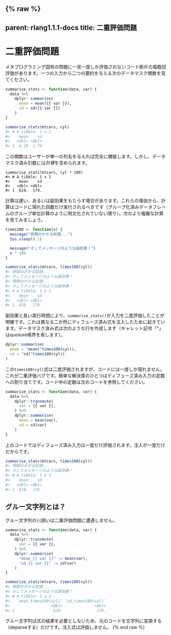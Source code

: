 {% raw %}
---
parent: rlang1.1.1-docs
title: 二重評価問題
---

# 二重評価問題

メタプログラミング固有の問題に一見一度しか評価されないコード断片の複数回評価があります。一つの入力から二つの要約を与える次のデータマスク関数を見てください。

```r
summarise_stats <- function(data, var) {
  data %>%
    dplyr::summarise(
      mean = mean({{ var }}),
      sd = sd({{ var }})
    )
}

summarise_stats(mtcars, cyl)
#> # A tibble: 1 x 2
#>    mean    sd
#>   <dbl> <dbl>
#> 1  6.19  1.79
```

この関数はユーザーが単一の列名を与えれば完全に機能します。しかし、データマスク済み引数には*計算*を含められます。

```
summarise_stats(mtcars, cyl * 100)
#> # A tibble: 1 x 2
#>    mean    sd
#>   <dbl> <dbl>
#> 1  619.  179.
```

計算は遅い、あるいは副効果をもたらす場合があります。これらの理由から、計算はコードに現れた回数だけ実行されるべきです（グループ化済みデータフレームのグループ単位計算のように明文化されていない限り）。次のより複雑な計算を見てみましょう。

```r
times100 <- function(x) {
  message("時間のかかる処理...")
  Sys.sleep(0.1)

  message("そしてメッセージのような副効果！")
  x * 100
}

summarise_stats(mtcars, times100(cyl))
#> 時間のかかる処理...
#> そしてメッセージのような副効果！
#> 時間のかかる処理...
#> そしてメッセージのような副効果！
#> # A tibble: 1 x 2
#>    mean    sd
#>   <dbl> <dbl>
#> 1  619.  179.
```

副効果と長い実行時間により、`summarise_stats()`が入力を二度評価したことが明確です。これは異なる二か所にディフューズ済み式を注入したために起きています。データマスク済み式は次のような行を作成します（キャレット記号「^」はquosure境界を表します）。

```r
dplyr::summarise(
  mean = ^mean(^times100(cyl)),
  sd = ^sd(^times100(cyl))
)
```

この`times100(cyl)`式は二度評価されますが、コードには一度しか現れません。これが二重評価バグです。簡単な解決策のひとつはディフューズ済み入力の定数への割り当てです。コード中の定数は次のコードを参照してください。

```r
summarise_stats <- function(data, var) {
  data %>%
    dplyr::transmute(
      var = {{ var }},
    ) %>%
    dplyr::summarise(
      mean = mean(var),
      sd = sd(var)
    )
}
```

上のコードではディフューズ済み入力は一度だけ評価されます。注入が一度だけだからです。

```r
summarise_stats(mtcars, times100(cyl))
#> 時間のかかる処理...
#> そしてメッセージのような副効果！
#> # A tibble: 1 x 2
#>    mean    sd
#>   <dbl> <dbl>
#> 1  619.  179.
```

## グルー文字列とは？

グルー文字列の`{{`囲いは二重評価問題に遭遇しません。

```r
summarise_stats <- function(data, var) {
  data %>%
    dplyr::transmute(
      var = {{ var }},
    ) %>%
    dplyr::summarise(
      "mean_{{ var }}" := mean(var),
      "sd_{{ var }}" := sd(var)
    )
}

summarise_stats(mtcars, times100(cyl))
#> 時間のかかる処理...
#> そしてメッセージのような副効果！
#> # A tibble: 1 x 2
#>   `mean_times100(cyl)` `sd_times100(cyl)`
#>                  <dbl>              <dbl>
#> 1                 619.               179.
```

グルー文字列は式の結果を必要としないため、元のコードを文字列に変換する（deparseする）だけです。注入式は評価しません。
{% end raw %}
